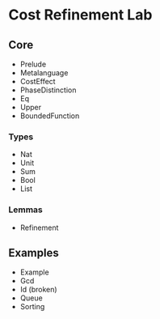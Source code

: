 # Cost Refinement Lab

## Core
- Prelude
- Metalanguage
- CostEffect
- PhaseDistinction
- Eq
- Upper
- BoundedFunction

### Types
- Nat
- Unit
- Sum
- Bool
- List

### Lemmas
- Refinement

## Examples
- Example
- Gcd
- Id (broken)
- Queue
- Sorting

